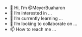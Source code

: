 - 👋 Hi, I’m @MeyerBuaharon
- 👀 I’m interested in ...
- 🌱 I’m currently learning ...
- 💞️ I’m looking to collaborate on ...
- 📫 How to reach me ...

<!---
MeyerBuaharon/MeyerBuaharon is a ✨ special ✨ repository because its `README.md` (this file) appears on your GitHub profile.
You can click the Preview link to take a look at your changes.
--->
